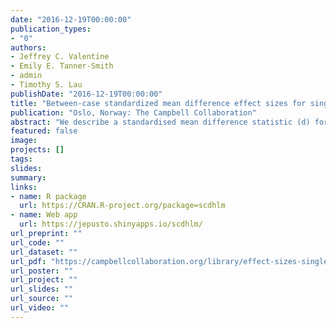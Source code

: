 ```yaml
---
date: "2016-12-19T00:00:00"
publication_types:
- "0"
authors:
- Jeffrey C. Valentine
- Emily E. Tanner-Smith
- admin
- Timothy S. Lau
publishDate: "2016-12-19T00:00:00"
title: "Between-case standardized mean difference effect sizes for single-case designs: A primer and tutorial using the scdhlm web application"
publication: "Oslo, Norway: The Campbell Collaboration"
abstract: "We describe a standardised mean difference statistic (d) for single-case designs that is equivalent to the usual d in between-groups experiments. We show how it can be used to summarise treatment effects over cases within a study, to do power analyses in planning new studies and grant proposals, and to meta-analyse effects across studies of the same question. We discuss limitations of this d-statistic, and possible remedies to them. Even so, this d-statistic is better founded statistically than other effect size measures for single-case design, and unlike many general linear model approaches such as multilevel modelling or generalised additive models, it produces a standardised effect size that can be integrated over studies with different outcome measures. SPSS macros for both effect size computation and power analysis are available."
featured: false
image: 
projects: []
tags: 
slides: 
summary: 
links:
- name: R package
  url: https://CRAN.R-project.org/package=scdhlm
- name: Web app
  url: https://jepusto.shinyapps.io/scdhlm/
url_preprint: ""
url_code: ""
url_dataset: ""
url_pdf: "https://campbellcollaboration.org/library/effect-sizes-single-case-designs-campbell-discussion-paper-1.html"
url_poster: ""
url_project: ""
url_slides: ""
url_source: ""
url_video: ""
---
```

